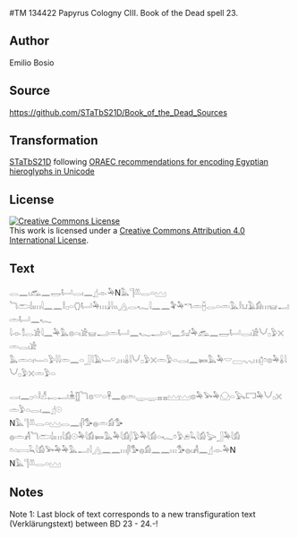 #TM 134422 Papyrus Cologny CIII. Book of the Dead spell 23.

## Author 

Emilio Bosio

## Source 

https://github.com/STaTbS21D/Book_of_the_Dead_Sources

## Transformation 

[STaTbS21D](https://statbs21d.github.io/) following [ORAEC recommendations for encoding Egyptian hieroglyphs in Unicode](https://github.com/oraec/recommendations-encoding-hieroglyphs)

## License 

<a rel="license" href="http://creativecommons.org/licenses/by/4.0/"><img alt="Creative Commons License" style="border-width:0" src="https://i.creativecommons.org/l/by/4.0/88x31.png" /></a><br />This work is licensed under a <a rel="license" href="http://creativecommons.org/licenses/by/4.0/">Creative Commons Attribution 4.0 International License</a>.

## Text 

<hiero><rubrum>𓂋𓈖𓏤</rubrum>𓃹𓈖𓉿𓂡𓂋𓏤𓈖𓊨𓁹𓅆N𓅓𓊹𓌨𓂋𓏏𓈉<br>
𓆓𓂧𓌃𓏤𓏥𓇋𓈖𓈖𓎛𓊪𓏏𓂘𓂡𓅆𓏥𓇍𓇋𓏭𓂻𓂋𓆑𓇋𓈖𓈖𓅝𓅆𓎔𓏛𓐢𓂋𓏏𓏛𓅓𓎛𓂓𓄿𓀁𓏥𓊠𓂝𓏛𓂡𓈖𓆑<br>
𓇋𓁹𓀾𓂋𓀀𓇋𓈖𓅆𓅓𓊖𓏏𓏤𓀀𓊠𓂝𓏛𓂡𓈖𓆑𓂝𓏏𓄹𓈖𓃫𓅆𓃹𓈖𓉿𓂡𓂋𓏤𓀀𓄋𓊪𓅱𓏴𓏛𓂋𓏤𓀀<br>
𓅓𓏛𓏏𓏤𓄑𓏏𓅱𓇋𓇋𓏛𓈖𓏏𓃀𓇋𓄿𓄑𓎺𓈒𓏥𓏇𓇋𓄋𓊪𓅱𓏴𓏛𓅱𓏏𓂋𓏤𓈖𓍃𓅓𓅆𓎟𓈀𓈅𓈅𓏥𓉺𓏌𓊖𓅆𓏇𓇋𓄋𓊪𓅱𓏴𓏛𓅱𓏏<br>
<br>
𓂋𓏤𓈖𓊪𓏏𓎛𓀭𓉻𓂝𓇔𓊅𓆓𓊖𓎟𓏏𓋹𓈖𓐍𓏛𓇾𓇾𓈇𓈇𓈉𓈉𓊖𓅆𓅨𓅆𓈌𓏏𓅂𓉐𓅆𓄋𓊪𓏴𓏛𓅱𓏏𓂋𓏤𓈖𓊨𓇳<br>
N𓅓𓊹𓌨𓂋𓏏𓈉𓂋𓈖𓏤𓋴𓅜𓐍𓏛𓀁𓅜<br>
𓐍𓏛𓀻<rubrum>𓆓𓂧𓌃𓏤𓏥</rubrum>𓇋𓀁𓇳𓅆𓇋𓀁𓍃𓅓𓅆𓇋𓀁𓆄𓅱𓅆𓇋𓀁𓏏𓆑𓏌𓅱𓂉𓆗𓇋𓀁𓅬𓃀𓅆𓇋𓀁<br>
𓏌𓏏𓇯𓆗𓇋𓀁𓅨𓅆𓅆𓅓𓂝𓇋𓂻𓈖𓈖𓏥𓋴𓅜𓐍𓀁𓈖𓈖𓏥𓅜𓐍𓏤𓀻𓈖𓊨𓁹𓅆N<br>
N𓅓𓊹𓌨𓂋𓏏𓈉<br></hiero>

## Notes 

Note  1: Last block of text corresponds to a new transfiguration text (Verklärungstext) between BD 23 - 24.-!
